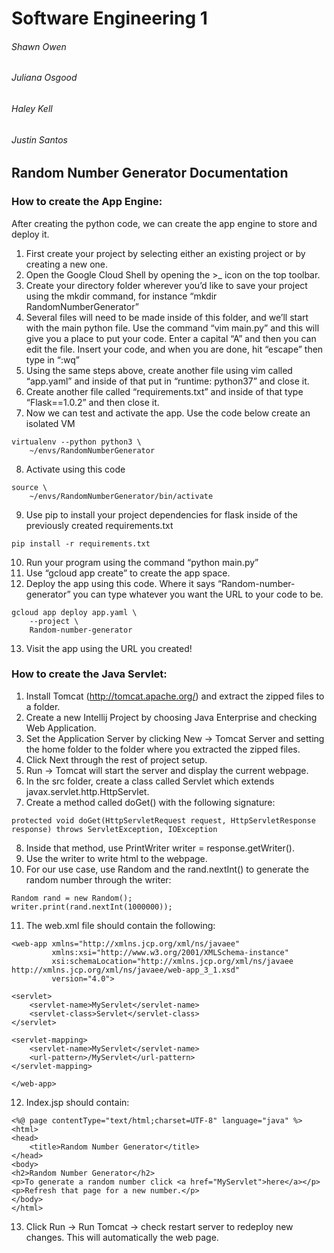 # Software Engineering 1
###### Shawn Owen
###### Juliana Osgood
###### Haley Kell
###### Justin Santos

## Random Number Generator Documentation




### How to create the App Engine:
After creating the python code, we can create the app engine to store and deploy it. 

1. First create your project by selecting either an existing project or by creating a new one. 
2. Open the Google Cloud Shell by opening the >_ icon on the top toolbar.
3. Create your directory folder wherever you’d like to save your project using the mkdir command, for instance “mkdir RandomNumberGenerator”
4. Several files will need to be made inside of this folder, and we’ll start with the main python file. Use the command “vim main.py” and this will give you a place to put your code. Enter a capital “A” and then you can edit the file. Insert your code, and when you are done, hit “escape” then type in “:wq”
5. Using the same steps above, create another file using vim called “app.yaml” and inside of that put in “runtime: python37” and close it.
6. Create another file called “requirements.txt” and inside of that type “Flask==1.0.2” and then close it.
7. Now we can test and activate the app. Use the code below create an isolated VM
```
virtualenv --python python3 \ 
    ~/envs/RandomNumberGenerator
```
8. Activate using this code
```
source \ 
    ~/envs/RandomNumberGenerator/bin/activate
```
9. Use pip to install your project dependencies for flask inside of the previously created requirements.txt
```
pip install -r requirements.txt
```
10. Run your program using the command “python main.py”
11. Use “gcloud app create” to create the app space. 
12. Deploy the app using this code. Where it says “Random-number-generator” you can type whatever you want the URL to your code to be.
```
gcloud app deploy app.yaml \
    --project \
    Random-number-generator 
```
13. Visit the app using the URL you created!


### How to create the Java Servlet:

1. Install Tomcat (http://tomcat.apache.org/) and extract the zipped files to a folder.
2. Create a new Intellij Project by choosing Java Enterprise and checking Web Application.
3. Set the Application Server by clicking New -> Tomcat Server and setting the home folder to the folder where you extracted the zipped files.
4. Click Next through the rest of project setup.
5. Run -> Tomcat will start the server and display the current webpage.
6. In the src folder, create a class called Servlet which extends javax.servlet.http.HttpServlet.
7. Create a method called doGet() with the following signature:
```
protected void doGet(HttpServletRequest request, HttpServletResponse response) throws ServletException, IOException
```
8. Inside that method, use PrintWriter writer = response.getWriter().
9. Use the writer to write html to the webpage.
10. For our use case, use Random and the rand.nextInt() to generate the random number through the writer:
```
Random rand = new Random();
writer.print(rand.nextInt(1000000));
```
11. The web.xml file should contain the following:
```
<web-app xmlns="http://xmlns.jcp.org/xml/ns/javaee"
         xmlns:xsi="http://www.w3.org/2001/XMLSchema-instance"
         xsi:schemaLocation="http://xmlns.jcp.org/xml/ns/javaee http://xmlns.jcp.org/xml/ns/javaee/web-app_3_1.xsd"
         version="4.0">
       
<servlet>
    <servlet-name>MyServlet</servlet-name>
    <servlet-class>Servlet</servlet-class>
</servlet>
       
<servlet-mapping>
    <servlet-name>MyServlet</servlet-name>
    <url-pattern>/MyServlet</url-pattern>
</servlet-mapping>
       
</web-app>
```
12. Index.jsp should contain:
```
<%@ page contentType="text/html;charset=UTF-8" language="java" %>
<html>
<head>
    <title>Random Number Generator</title>
</head>
<body>
<h2>Random Number Generator</h2>
<p>To generate a random number click <a href="MyServlet">here</a></p>
<p>Refresh that page for a new number.</p>
</body>
</html>
```
13. Click Run -> Run Tomcat -> check restart server to redeploy new changes. This will automatically the web page.

